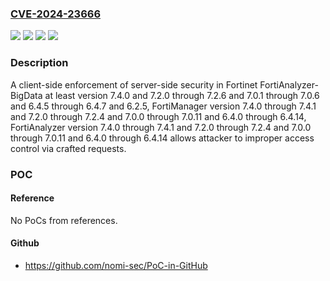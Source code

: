 ### [CVE-2024-23666](https://cve.mitre.org/cgi-bin/cvename.cgi?name=CVE-2024-23666)
![](https://img.shields.io/static/v1?label=Product&message=FortiAnalyzer&color=blue)
![](https://img.shields.io/static/v1?label=Product&message=FortiManager&color=blue)
![](https://img.shields.io/static/v1?label=Version&message=7.4.0%3C%3D%207.4.1%20&color=brighgreen)
![](https://img.shields.io/static/v1?label=Vulnerability&message=Improper%20access%20control&color=brighgreen)

### Description

A client-side enforcement of server-side security in Fortinet FortiAnalyzer-BigData at least version 7.4.0 and 7.2.0 through 7.2.6 and 7.0.1 through 7.0.6 and 6.4.5 through 6.4.7 and 6.2.5, FortiManager version 7.4.0 through 7.4.1 and 7.2.0 through 7.2.4 and 7.0.0 through 7.0.11 and 6.4.0 through 6.4.14, FortiAnalyzer version 7.4.0 through 7.4.1 and 7.2.0 through 7.2.4 and 7.0.0 through 7.0.11 and 6.4.0 through 6.4.14 allows attacker to improper access control via crafted requests.

### POC

#### Reference
No PoCs from references.

#### Github
- https://github.com/nomi-sec/PoC-in-GitHub

